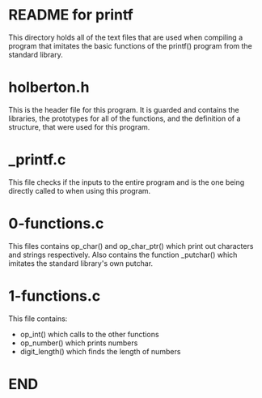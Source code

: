 # README for printf
This directory holds all of the text files that are used when compiling a program that imitates the basic functions of the printf() program from the standard library.
# holberton.h
This is the header file for this program. It is guarded and contains the libraries, the prototypes for all of the functions, and the definition of a structure, that were used for this program.
# _printf.c
This file checks if the inputs to the entire program and is the one being directly called to when using this program.
# 0-functions.c
This files contains op_char() and op_char_ptr() which print out characters and strings respectively. 
Also contains the function _putchar() which imitates the standard library's own putchar.
# 1-functions.c
This file contains:
- op_int() which calls to the other functions
- op_number() which prints numbers
- digit_length() which finds the length of numbers
# END
